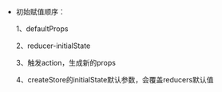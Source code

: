 * 初始赋值顺序：

    1、defaultProps
    
    2、reducer-initialState

    3、触发action，生成新的props

    4、createStore的initialState默认参数，会覆盖reducers默认值
